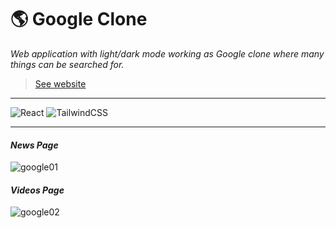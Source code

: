 # 🌎 Google Clone

*Web application with light/dark mode working as Google clone where many things can be searched for.*

> [See website](https://googl3-clone.web.app/)
<hr />  

![React](https://img.shields.io/badge/react-%2320232a.svg?style=for-the-badge&logo=react&logoColor=%2361DAFB)
![TailwindCSS](https://img.shields.io/badge/tailwindcss-%2338B2AC.svg?style=for-the-badge&logo=tailwind-css&logoColor=white)
<hr />

#### *News Page*
![google01](https://user-images.githubusercontent.com/46372998/178017243-096bd318-eba1-41ef-ae16-884f645712e0.png)

#### *Videos Page*
![google02](https://user-images.githubusercontent.com/46372998/178017263-e9ed15e4-0562-4f3e-ba5c-277bef044470.png)
